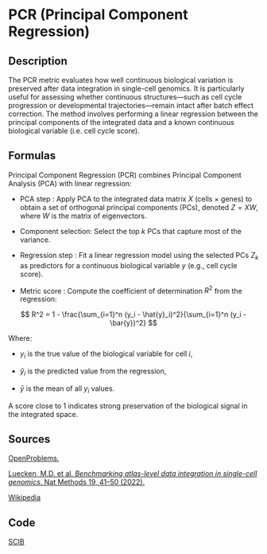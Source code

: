 # PCR (Principal Component Regression)

## Description 

The PCR metric evaluates how well continuous biological variation is preserved after data integration in single-cell genomics.
It is particularly useful for assessing whether continuous structures—such as cell cycle progression or developmental trajectories—remain intact after batch effect correction.
The method involves performing a linear regression between the principal components of the integrated data and a known continuous biological variable (i.e. cell cycle score).


## Formulas 

Principal Component Regression (PCR) combines Principal Component Analysis (PCA) with linear regression:

- PCA step : Apply PCA to the integrated data matrix $X$ (cells × genes) to obtain a set of orthogonal principal components (PCs), denoted $Z = XW$, where $W$ is the matrix of eigenvectors.

- Component selection: Select the top $k$ PCs that capture most of the variance.

- Regression step : Fit a linear regression model using the selected PCs $Z_k$ as predictors for a continuous biological variable $y$ (e.g., cell cycle score).

- Metric score : Compute the coefficient of determination $R^2$ from the regression:

$$
R^2 = 1 - \frac{\sum_{i=1}^n (y_i - \hat{y}_i)^2}{\sum_{i=1}^n (y_i - \bar{y})^2}
$$

Where:

- $y_i$ is the true value of the biological variable for cell $i$,

- $\hat{y}_i$ is the predicted value from the regression,

- $\bar{y}$ is the mean of all $y_i$ values.

A score close to 1 indicates strong preservation of the biological signal in the integrated space.

## Sources 

[OpenProblems.](https://openproblems.bio/results/batch_integration?version=v2.0.0)

[Luecken, M.D. et al. *Benchmarking atlas-level data integration in single-cell genomics*. Nat Methods 19, 41–50 (2022).](https://doi.org/10.1038/s41592-021-01336-)

[Wikipedia](https://en.wikipedia.org/wiki/Principal_component_regression)
## Code 

[SCIB](https://github.com/theislab/scib/blob/main/scib/metrics/pcr.py)
